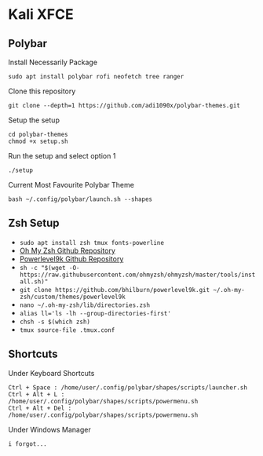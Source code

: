 # Kali XFCE

## Polybar
Install Necessarily Package
```
sudo apt install polybar rofi neofetch tree ranger
```

Clone this repository
```
git clone --depth=1 https://github.com/adi1090x/polybar-themes.git
```

Setup the setup
```
cd polybar-themes
chmod +x setup.sh
```

Run the setup and select option 1
```
./setup
```

Current Most Favourite Polybar Theme
```
bash ~/.config/polybar/launch.sh --shapes
```

## Zsh Setup
- `sudo apt install zsh tmux fonts-powerline`
- [Oh My Zsh Github Repository](https://github.com/ohmyzsh/ohmyzsh)
- [Powerlevel9k Github Repository](https://github.com/Powerlevel9k/powerlevel9k)
- `sh -c "$(wget -O- https://raw.githubusercontent.com/ohmyzsh/ohmyzsh/master/tools/install.sh)"`
- `git clone https://github.com/bhilburn/powerlevel9k.git ~/.oh-my-zsh/custom/themes/powerlevel9k`
- `nano ~/.oh-my-zsh/lib/directories.zsh`
- `alias ll='ls -lh --group-directories-first'`
- `chsh -s $(which zsh)`
- `tmux source-file .tmux.conf`

## Shortcuts
Under Keyboard Shortcuts
```
Ctrl + Space : /home/user/.config/polybar/shapes/scripts/launcher.sh
Ctrl + Alt + L : /home/user/.config/polybar/shapes/scripts/powermenu.sh
Ctrl + Alt + Del : /home/user/.config/polybar/shapes/scripts/powermenu.sh
```

Under Windows Manager
```
i forgot...
```

